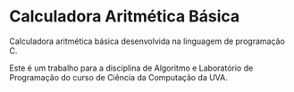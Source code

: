 # Calculadora Aritmética Básica

Calculadora aritmética básica desenvolvida na linguagem de programação C.

Este é um trabalho para a disciplina de Algoritmo e Laboratório de Programação do curso de Ciência da Computação da UVA.
